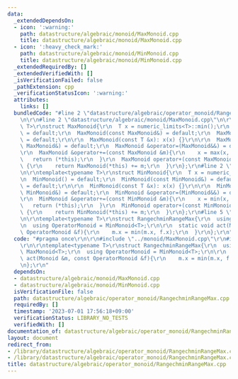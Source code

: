```yaml
---
data:
  _extendedDependsOn:
  - icon: ':warning:'
    path: datastructure/algebraic/monoid/MaxMonoid.cpp
    title: datastructure/algebraic/monoid/MaxMonoid.cpp
  - icon: ':heavy_check_mark:'
    path: datastructure/algebraic/monoid/MinMonoid.cpp
    title: datastructure/algebraic/monoid/MinMonoid.cpp
  _extendedRequiredBy: []
  _extendedVerifiedWith: []
  _isVerificationFailed: false
  _pathExtension: cpp
  _verificationStatusIcon: ':warning:'
  attributes:
    links: []
  bundledCode: "#line 2 \"datastructure/algebraic/operator_monoid/RangechminRangeMax.cpp\"\
    \n\r\n#line 2 \"datastructure/algebraic/monoid/MaxMonoid.cpp\"\n\r\ntemplate<typename\
    \ T>\r\nstruct MaxMonoid{\r\n  T x = numeric_limits<T>::min();\r\n  MaxMonoid()\
    \ = default;\r\n  MaxMonoid(const MaxMonoid&) = default;\r\n  MaxMonoid(MaxMonoid&&)\
    \ = default;\r\n\r\n  MaxMonoid(const T &x): x(x) {}\r\n\r\n  MaxMonoid &operator=(const\
    \ MaxMonoid&) = default;\r\n  MaxMonoid &operator=(MaxMonoid&&) = default;\r\n\
    \r\n  MaxMonoid &operator+=(const MaxMonoid &m){\r\n    x = max(x, m.x);\r\n \
    \   return (*this);\r\n  }\r\n  MaxMonoid operator+(const MaxMonoid &m) const\
    \ {\r\n    return MaxMonoid(*this) += m;\r\n  }\r\n};\r\n#line 2 \"datastructure/algebraic/monoid/MinMonoid.cpp\"\
    \n\r\ntemplate<typename T>\r\nstruct MinMonoid{\r\n  T x = numeric_limits<T>::max();\r\
    \n  MinMonoid() = default;\r\n  MinMonoid(const MinMonoid&) = default;\r\n  MinMonoid(MinMonoid&&)\
    \ = default;\r\n\r\n  MinMonoid(const T &x): x(x) {}\r\n\r\n  MinMonoid &operator=(const\
    \ MinMonoid&) = default;\r\n  MinMonoid &operator=(MinMonoid&&) = default;\r\n\
    \r\n  MinMonoid &operator+=(const MinMonoid &m){\r\n    x = min(x, m.x);\r\n \
    \   return (*this);\r\n  }\r\n  MinMonoid operator+(const MinMonoid &m) const\
    \ {\r\n    return MinMonoid(*this) += m;\r\n  }\r\n};\r\n#line 5 \"datastructure/algebraic/operator_monoid/RangechminRangeMax.cpp\"\
    \n\r\ntemplate<typename T>\r\nstruct RangechminRangeMax{\r\n  using Monoid = MaxMonoid<T>;\r\
    \n  using OperatorMonoid = MinMonoid<T>;\r\n\r\n  static void act(Monoid &m, const\
    \ OperatorMonoid &f){\r\n    m.x = min(m.x, f.x);\r\n  }\r\n};\r\n"
  code: "#pragma once\r\n\r\n#include \"../monoid/MaxMonoid.cpp\"\r\n#include \"../monoid/MinMonoid.cpp\"\
    \r\n\r\ntemplate<typename T>\r\nstruct RangechminRangeMax{\r\n  using Monoid =\
    \ MaxMonoid<T>;\r\n  using OperatorMonoid = MinMonoid<T>;\r\n\r\n  static void\
    \ act(Monoid &m, const OperatorMonoid &f){\r\n    m.x = min(m.x, f.x);\r\n  }\r\
    \n};\r\n"
  dependsOn:
  - datastructure/algebraic/monoid/MaxMonoid.cpp
  - datastructure/algebraic/monoid/MinMonoid.cpp
  isVerificationFile: false
  path: datastructure/algebraic/operator_monoid/RangechminRangeMax.cpp
  requiredBy: []
  timestamp: '2023-07-01 17:56:18+09:00'
  verificationStatus: LIBRARY_NO_TESTS
  verifiedWith: []
documentation_of: datastructure/algebraic/operator_monoid/RangechminRangeMax.cpp
layout: document
redirect_from:
- /library/datastructure/algebraic/operator_monoid/RangechminRangeMax.cpp
- /library/datastructure/algebraic/operator_monoid/RangechminRangeMax.cpp.html
title: datastructure/algebraic/operator_monoid/RangechminRangeMax.cpp
---
```

